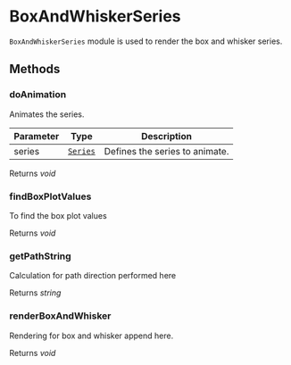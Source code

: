 # BoxAndWhiskerSeries

`BoxAndWhiskerSeries` module is used to render the box and whisker series.

## Methods

### doAnimation

Animates the series.

| Parameter | Type | Description |
|------|------|-------------|
| series |  [`Series`](./api-series.html) | Defines the series to animate. |

Returns *void*

### findBoxPlotValues

To find the box plot values

Returns *void*

### getPathString

Calculation for path direction performed here

Returns *string*

### renderBoxAndWhisker

Rendering for box and whisker append here.

Returns *void*
